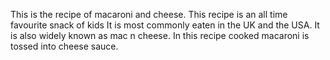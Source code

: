 This is the recipe of macaroni and cheese.
This recipe is an all time favourite snack of kids
It is most commonly eaten in the UK and the USA.
It is also widely known as mac n cheese.
In this recipe cooked macaroni is tossed into cheese sauce.